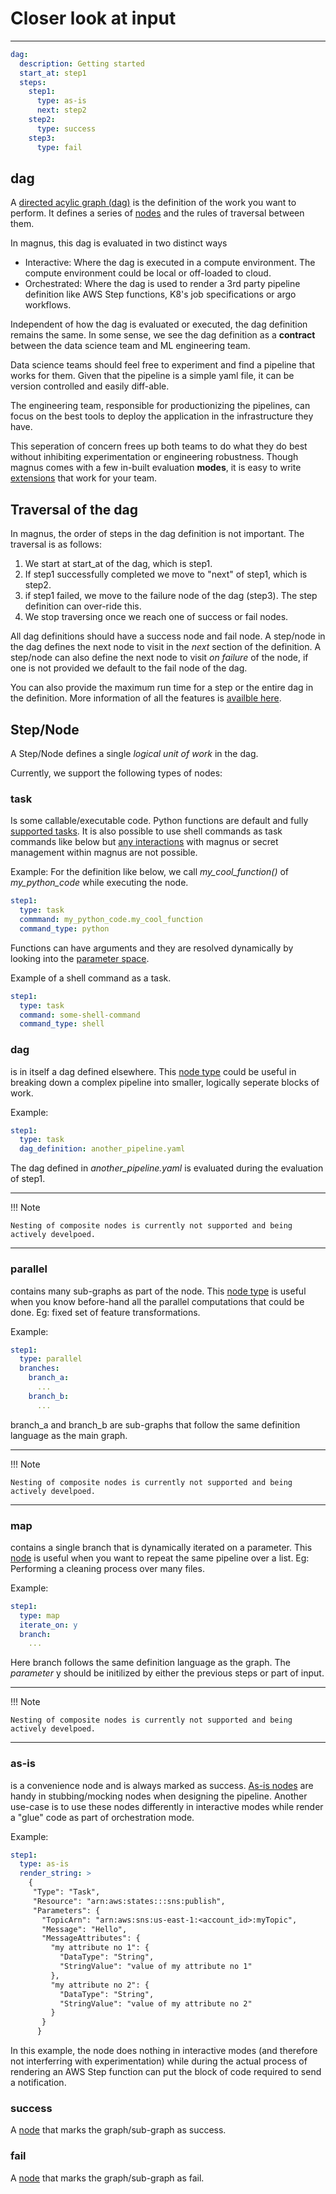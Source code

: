 # Closer look at input

---

``` yaml
dag:
  description: Getting started
  start_at: step1 
  steps:
    step1:
      type: as-is
      next: step2
    step2:
      type: success
    step3:
      type: fail
```

## dag

A [directed acylic graph (dag)](../../concepts/dag) is the definition of the work you want to perform. 
It defines a series of [nodes](../../concepts/nodes) and the rules of traversal between them. 

In magnus, this dag is evaluated in two distinct ways

* Interactive: Where the dag is executed in a compute environment. The compute environment could be 
local or off-loaded to cloud.
* Orchestrated: Where the dag is used to render a 3rd party pipeline definition like AWS Step functions, 
K8's job specifications or argo workflows.

Independent of how the dag is evaluated or executed, the dag definition remains the same. In some sense, 
we see the dag definition as a **contract** between the data science team and ML engineering team. 

Data science teams should feel free to experiment and find a pipeline that works for them. Given that the 
pipeline is a simple yaml file, it can be version controlled and easily diff-able. 

The engineering team, responsible for productionizing the pipelines, can focus on the best tools to deploy 
the application in the infrastructure they have. 

This seperation of concern frees up both teams to do what they do best without inhibiting experimentation or 
engineering robustness. Though magnus comes with a few in-built evaluation **modes**, it is easy to 
write [extensions](../../concepts/modes-implementations/extensions/) that work for your team.

## Traversal of the dag

In magnus, the order of steps in the dag definition is not important. The traversal is as follows:

1. We start at start_at of the dag, which is step1.
2. If step1 successfully completed we move to "next" of step1, which is step2.
3. if step1 failed, we move to the failure node of the dag (step3). The step definition can over-ride this. 
4. We stop traversing once we reach one of success or fail nodes.

All dag definitions should have a success node and fail node. A step/node in the dag defines the next node to 
visit in the *next* section of the definition. A step/node can also define the next node to visit *on failure* 
of the node, if one is not provided we default to the fail node of the dag. 

You can also provide the maximum run time for a step or the entire dag in the definition. More information of all 
the features is [availble here](../../concepts/dag). 


## Step/Node

A Step/Node defines a single *logical unit of work* in the dag. 

Currently, we support the following types of nodes:

### task

  Is some callable/executable code. Python functions are default and fully [supported tasks](../../concepts/nodes/#task). It is also possible to use shell commands as task commands like below but [any interactions](../brief-concepts-output/#interaction_in_code) with magnus or secret management within magnus are not possible.

Example: For the definition like below, we call *my_cool_function()* of *my_python_code* while executing the node.

``` yaml
step1:
  type: task
  commmand: my_python_code.my_cool_function
  command_type: python
```

Functions can have arguments and they are resolved dynamically by looking into the [parameter space](../../concepts/nodes/#passing_data).

Example of a shell command as a task.

```yaml
step1:
  type: task
  command: some-shell-command
  command_type: shell
```

### dag
  
  is in itself a dag defined elsewhere. This [node type](../../concepts/nodes/#dag) could be useful in breaking down a complex pipeline 
  into smaller, logically seperate blocks of work. 

Example:
``` yaml
step1:
  type: task
  dag_definition: another_pipeline.yaml
```

The dag defined in *another_pipeline.yaml* is evaluated during the evaluation of step1.

---
!!! Note

    Nesting of composite nodes is currently not supported and being actively develpoed.

---

### parallel

  contains many sub-graphs as part of the node. This [node type](../../concepts/nodes/#parallel) is useful when you 
  know before-hand all the parallel computations that could be done. Eg: fixed set of feature transformations.

Example:
``` yaml
step1:
  type: parallel
  branches:
    branch_a:
      ...
    branch_b:
      ...
```

branch_a and branch_b are sub-graphs that follow the same definition language as the main graph. 

---
!!! Note

    Nesting of composite nodes is currently not supported and being actively develpoed.

---

### map
  
  contains a single branch that is dynamically iterated on a parameter. This [node](../../concepts/nodes/#map) is 
  useful when you want to repeat the same pipeline over a list. Eg: Performing a cleaning process over many files.

Example:
``` yaml
step1:
  type: map
  iterate_on: y
  branch:
    ...
```
Here branch follows the same definition language as the graph. The *parameter* y should be initilized by 
either the previous steps or part of input. 

---
!!! Note

    Nesting of composite nodes is currently not supported and being actively develpoed.

---

### as-is
  
  is a convenience node and is always marked as success. [As-is nodes](../../concepts/nodes/#as-is) are handy in 
  stubbing/mocking nodes when designing the pipeline. Another use-case is to use these nodes differently 
  in interactive modes while render a "glue" code as part of orchestration mode. 

Example:
``` yaml
step1:
  type: as-is
  render_string: >
    {
     "Type": "Task",
     "Resource": "arn:aws:states:::sns:publish",
     "Parameters": {
       "TopicArn": "arn:aws:sns:us-east-1:<account_id>:myTopic",
       "Message": "Hello",
       "MessageAttributes": {
         "my attribute no 1": {
           "DataType": "String",
           "StringValue": "value of my attribute no 1"
         },
         "my attribute no 2": {
           "DataType": "String",
           "StringValue": "value of my attribute no 2"
         }
       }
      }
```

In this example, the node does nothing in interactive modes (and therefore not interferring with experimentation) 
while during the actual process of rendering an AWS Step function can put the block of code 
required to send a notification. 

### success
  
  A [node](../../concepts/nodes/#success) that marks the graph/sub-graph as success.

### fail
  
  A [node](../../concepts/nodes/#fail) that marks the graph/sub-graph as fail.

